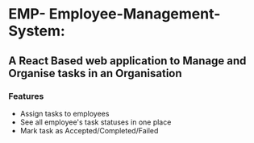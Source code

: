 # EMP- Employee-Management-System:
###
<h2 align="left">A React Based web application to Manage and Organise tasks in an Organisation</p>
  
<h3 align="left">Features</h3>
<ul>
  <li>Assign tasks to employees</li>
  <li>See all employee's task statuses in one place</li>
  <li>Mark task as Accepted/Completed/Failed</li>
</ul>
